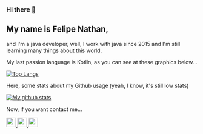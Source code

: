 ### Hi there 👋

## My name is Felipe Nathan,
and I'm a java developer, well, I work with java since 2015 and I'm still learning many things about this world.

My last passion language is Kotlin, as you can see at these graphics below...

[![Top Langs](https://github-readme-stats.vercel.app/api/top-langs/?username=FelipeNathan&layout=compact&theme=tokyonight)](https://github.com/anuraghazra/github-readme-stats)

Here, some stats about my Github usage (yeah, I know, it's still low stats)

[![My github stats](https://github-readme-stats.vercel.app/api?username=FelipeNathan&theme=tokyonight&show_icons=true)](https://github.com/anuraghazra/github-readme-stats)

Now, if you want contact me...

<a href="https://twitter.com/LipeCampigoto" target="_blank">
  <img src="http://i.imgur.com/tXSoThF.png" width="25"/>
</a>

<a href="https://www.facebook.com/ncampigoto" target="_blank">
  <img src="http://i.imgur.com/P3YfQoD.png" width="25"/>
</a>

<a href="https://www.linkedin.com/in/felipe-nathan-campigoto-18a3355a/" target="_blank">
  <img src="https://image.flaticon.com/icons/png/512/61/61109.png" width="25" />
</a>
  
